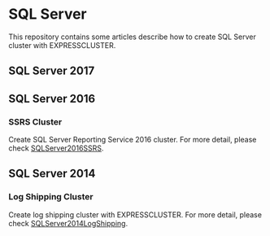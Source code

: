 # SQL Server
This repository contains some articles describe how to create SQL Server cluster with EXPRESSCLUSTER.

## SQL Server 2017

## SQL Server 2016
### SSRS Cluster
Create SQL Server Reporting Service 2016 cluster. For more detail, please check [SQLServer2016SSRS](https://github.com/Igaigasuru/SQLServer/blob/master/SQLserver2016SSRS.md).

## SQL Server 2014
### Log Shipping Cluster 
Create log shipping cluster with EXPRESSCLUSTER. For more detail, please check [SQLServer2014LogShipping](https://github.com/EXPRESSCLUSTER/SQLServer/blob/master/SQLServer2014LogShipping.md).
